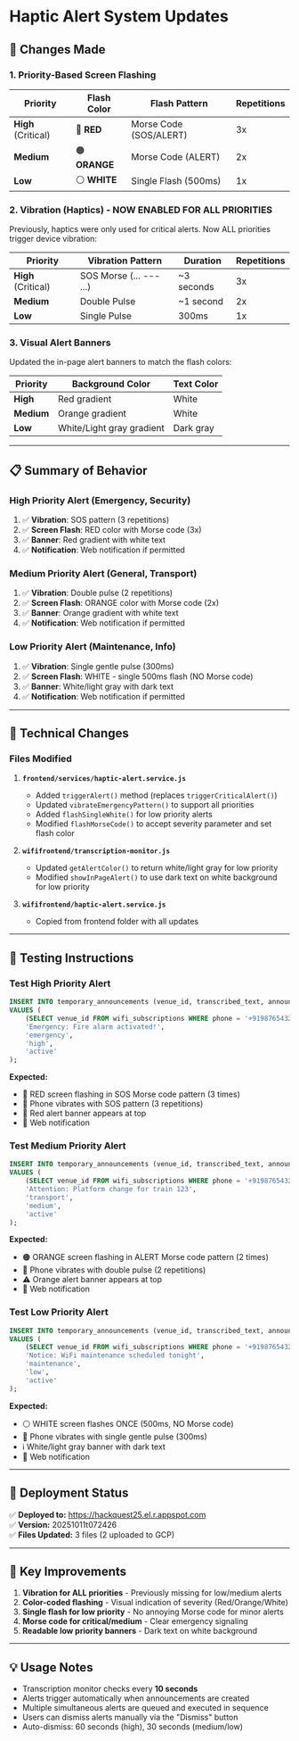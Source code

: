 # Haptic Alert System Updates

## 🎯 Changes Made

### 1. **Priority-Based Screen Flashing**

| Priority | Flash Color | Flash Pattern | Repetitions |
|----------|------------|---------------|-------------|
| **High** (Critical) | 🔴 **RED** | Morse Code (SOS/ALERT) | 3x |
| **Medium** | 🟠 **ORANGE** | Morse Code (ALERT) | 2x |
| **Low** | ⚪ **WHITE** | Single Flash (500ms) | 1x |

### 2. **Vibration (Haptics) - NOW ENABLED FOR ALL PRIORITIES**

Previously, haptics were only used for critical alerts. Now ALL priorities trigger device vibration:

| Priority | Vibration Pattern | Duration | Repetitions |
|----------|------------------|----------|-------------|
| **High** (Critical) | SOS Morse (... --- ...) | ~3 seconds | 3x |
| **Medium** | Double Pulse | ~1 second | 2x |
| **Low** | Single Pulse | 300ms | 1x |

### 3. **Visual Alert Banners**

Updated the in-page alert banners to match the flash colors:

| Priority | Background Color | Text Color |
|----------|-----------------|------------|
| **High** | Red gradient | White |
| **Medium** | Orange gradient | White |
| **Low** | White/Light gray gradient | Dark gray |

---

## 📋 Summary of Behavior

### High Priority Alert (Emergency, Security)
1. ✅ **Vibration**: SOS pattern (3 repetitions)
2. ✅ **Screen Flash**: RED color with Morse code (3x)
3. ✅ **Banner**: Red gradient with white text
4. ✅ **Notification**: Web notification if permitted

### Medium Priority Alert (General, Transport)
1. ✅ **Vibration**: Double pulse (2 repetitions)
2. ✅ **Screen Flash**: ORANGE color with Morse code (2x)
3. ✅ **Banner**: Orange gradient with white text
4. ✅ **Notification**: Web notification if permitted

### Low Priority Alert (Maintenance, Info)
1. ✅ **Vibration**: Single gentle pulse (300ms)
2. ✅ **Screen Flash**: WHITE - single 500ms flash (NO Morse code)
3. ✅ **Banner**: White/light gray with dark text
4. ✅ **Notification**: Web notification if permitted

---

## 🔧 Technical Changes

### Files Modified

1. **`frontend/services/haptic-alert.service.js`**
   - Added `triggerAlert()` method (replaces `triggerCriticalAlert()`)
   - Updated `vibrateEmergencyPattern()` to support all priorities
   - Added `flashSingleWhite()` for low priority alerts
   - Modified `flashMorseCode()` to accept severity parameter and set flash color

2. **`wififrontend/transcription-monitor.js`**
   - Updated `getAlertColor()` to return white/light gray for low priority
   - Modified `showInPageAlert()` to use dark text on white background for low priority

3. **`wififrontend/haptic-alert.service.js`**
   - Copied from frontend folder with all updates

---

## 🧪 Testing Instructions

### Test High Priority Alert
```sql
INSERT INTO temporary_announcements (venue_id, transcribed_text, announcement_type, priority, status)
VALUES (
    (SELECT venue_id FROM wifi_subscriptions WHERE phone = '+919876543210'), 
    'Emergency: Fire alarm activated!', 
    'emergency', 
    'high', 
    'active'
);
```

**Expected:**
- 🔴 RED screen flashing in SOS Morse code pattern (3 times)
- 📳 Phone vibrates with SOS pattern (3 repetitions)
- 🚨 Red alert banner appears at top
- 🔔 Web notification

### Test Medium Priority Alert
```sql
INSERT INTO temporary_announcements (venue_id, transcribed_text, announcement_type, priority, status)
VALUES (
    (SELECT venue_id FROM wifi_subscriptions WHERE phone = '+919876543210'), 
    'Attention: Platform change for train 123', 
    'transport', 
    'medium', 
    'active'
);
```

**Expected:**
- 🟠 ORANGE screen flashing in ALERT Morse code pattern (2 times)
- 📳 Phone vibrates with double pulse (2 repetitions)
- ⚠️ Orange alert banner appears at top
- 🔔 Web notification

### Test Low Priority Alert
```sql
INSERT INTO temporary_announcements (venue_id, transcribed_text, announcement_type, priority, status)
VALUES (
    (SELECT venue_id FROM wifi_subscriptions WHERE phone = '+919876543210'), 
    'Notice: WiFi maintenance scheduled tonight', 
    'maintenance', 
    'low', 
    'active'
);
```

**Expected:**
- ⚪ WHITE screen flashes ONCE (500ms, NO Morse code)
- 📳 Phone vibrates with single gentle pulse (300ms)
- ℹ️ White/light gray banner with dark text
- 🔔 Web notification

---

## 🚀 Deployment Status

✅ **Deployed to:** https://hackquest25.el.r.appspot.com  
✅ **Version:** 20251011t072426  
✅ **Files Updated:** 3 files (2 uploaded to GCP)

---

## 📝 Key Improvements

1. **Vibration for ALL priorities** - Previously missing for low/medium alerts
2. **Color-coded flashing** - Visual indication of severity (Red/Orange/White)
3. **Single flash for low priority** - No annoying Morse code for minor alerts
4. **Morse code for critical/medium** - Clear emergency signaling
5. **Readable low priority banners** - Dark text on white background

---

## 💡 Usage Notes

- Transcription monitor checks every **10 seconds**
- Alerts trigger automatically when announcements are created
- Multiple simultaneous alerts are queued and executed in sequence
- Users can dismiss alerts manually via the "Dismiss" button
- Auto-dismiss: 60 seconds (high), 30 seconds (medium/low)
